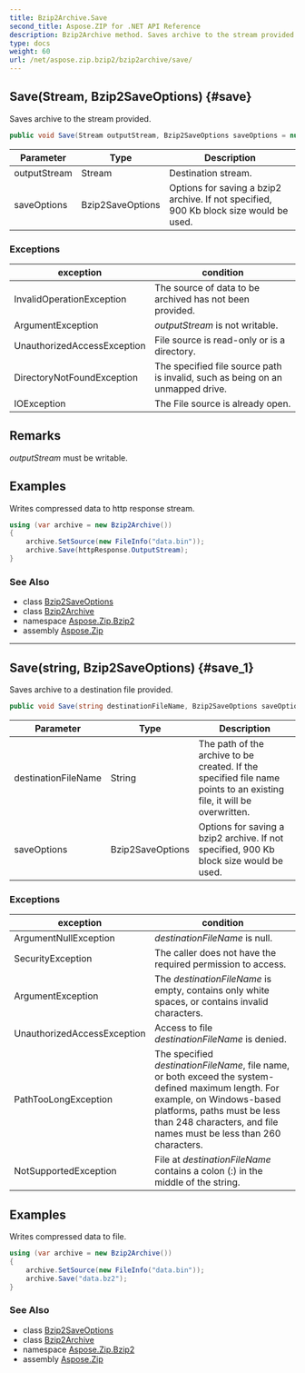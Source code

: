 ```yaml
---
title: Bzip2Archive.Save
second_title: Aspose.ZIP for .NET API Reference
description: Bzip2Archive method. Saves archive to the stream provided
type: docs
weight: 60
url: /net/aspose.zip.bzip2/bzip2archive/save/
---
```

## Save(Stream, Bzip2SaveOptions) {#save}

Saves archive to the stream provided.

```csharp
public void Save(Stream outputStream, Bzip2SaveOptions saveOptions = null)
```

| Parameter | Type | Description |
| --- | --- | --- |
| outputStream | Stream | Destination stream. |
| saveOptions | Bzip2SaveOptions | Options for saving a bzip2 archive. If not specified, 900 Kb block size would be used. |

### Exceptions

| exception | condition |
| --- | --- |
| InvalidOperationException | The source of data to be archived has not been provided. |
| ArgumentException | *outputStream* is not writable. |
| UnauthorizedAccessException | File source is read-only or is a directory. |
| DirectoryNotFoundException | The specified file source path is invalid, such as being on an unmapped drive. |
| IOException | The File source is already open. |

## Remarks

*outputStream* must be writable.

## Examples

Writes compressed data to http response stream.

```csharp
using (var archive = new Bzip2Archive()) 
{
    archive.SetSource(new FileInfo("data.bin"));
    archive.Save(httpResponse.OutputStream);
}
```

### See Also

* class [Bzip2SaveOptions](../../bzip2saveoptions/)
* class [Bzip2Archive](../)
* namespace [Aspose.Zip.Bzip2](../../bzip2archive/)
* assembly [Aspose.Zip](../../../)

---

## Save(string, Bzip2SaveOptions) {#save_1}

Saves archive to a destination file provided.

```csharp
public void Save(string destinationFileName, Bzip2SaveOptions saveOptions = null)
```

| Parameter | Type | Description |
| --- | --- | --- |
| destinationFileName | String | The path of the archive to be created. If the specified file name points to an existing file, it will be overwritten. |
| saveOptions | Bzip2SaveOptions | Options for saving a bzip2 archive. If not specified, 900 Kb block size would be used. |

### Exceptions

| exception | condition |
| --- | --- |
| ArgumentNullException | *destinationFileName* is null. |
| SecurityException | The caller does not have the required permission to access. |
| ArgumentException | The *destinationFileName* is empty, contains only white spaces, or contains invalid characters. |
| UnauthorizedAccessException | Access to file *destinationFileName* is denied. |
| PathTooLongException | The specified *destinationFileName*, file name, or both exceed the system-defined maximum length. For example, on Windows-based platforms, paths must be less than 248 characters, and file names must be less than 260 characters. |
| NotSupportedException | File at *destinationFileName* contains a colon (:) in the middle of the string. |

## Examples

Writes compressed data to file.

```csharp
using (var archive = new Bzip2Archive()) 
{
    archive.SetSource(new FileInfo("data.bin"));
    archive.Save("data.bz2");
}
```

### See Also

* class [Bzip2SaveOptions](../../bzip2saveoptions/)
* class [Bzip2Archive](../)
* namespace [Aspose.Zip.Bzip2](../../bzip2archive/)
* assembly [Aspose.Zip](../../../)


